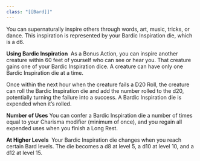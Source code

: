 ```yaml
---
class: "[[Bard]]"
---
```

You can supernaturally inspire others through words, art, music, tricks, or dance. This inspiration is represented by your Bardic Inspiration die, which is a d6.

**Using Bardic Inspiration** 
As a Bonus Action, you can inspire another creature within 60 feet of yourself who can see or hear you. That creature gains one of your Bardic Inspiration dice. A creature can have only one Bardic Inspiration die at a time.

Once within the next hour when the creature fails a D20 Roll, the creature can roll the Bardic Inspiration die and add the number rolled to the d20, potentially turning the failure into a success. A Bardic Inspiration die is expended when it’s rolled.

**Number of Uses**
You can confer a Bardic Inspiration die a number of times equal to your Charisma modifier (minimum of once), and you regain all expended uses when you finish a Long Rest.

**At Higher Levels** 
Your Bardic Inspiration die changes when you reach certain Bard levels. The die becomes a d8 at level 5, a d10 at level 10, and a d12 at level 15.